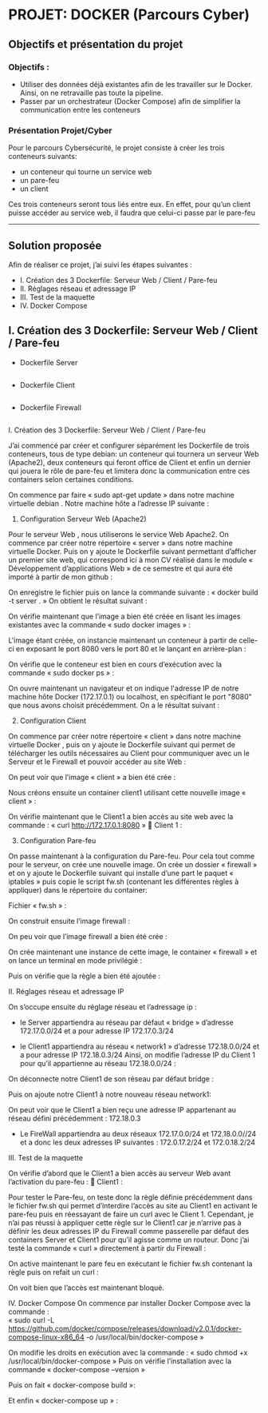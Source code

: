 # PROJET: DOCKER (Parcours Cyber)

## Objectifs et présentation du projet 
### Objectifs :
  - Utiliser des données déjà existantes afin de les travailler sur le Docker. Ainsi, on ne retravaille pas toute la pipeline. 
  - Passer par un orchestrateur (Docker Compose) afin de simplifier la communication entre les conteneurs

### Présentation Projet/Cyber
Pour le parcours Cybersécurité, le projet consiste à créer les trois conteneurs suivants:
  - un conteneur qui tourne un service web 
  -	un pare-feu
  -	un client
  
Ces trois conteneurs seront tous liés entre eux. En effet, pour qu’un client puisse accéder au service web, il faudra que celui-ci passe par le pare-feu

-----------------
## Solution proposée

Afin de réaliser ce projet, j’ai suivi les étapes suivantes :
- I.	Création des 3 Dockerfile: Serveur Web / Client / Pare-feu
- II.	Réglages réseau et adressage IP
- III.	Test de la maquette
- IV.	Docker Compose




## I.	Création des 3 Dockerfile: Serveur Web / Client / Pare-feu

- Dockerfile Server
```

```
- Dockerfile Client
```

```

- Dockerfile Firewall

```

```










































I.	Création des 3 Dockerfile: Serveur Web / Client / Pare-feu

J’ai commencé par créer et configurer séparément les Dockerfile de trois conteneurs, tous de type debian: un conteneur qui tournera un serveur Web (Apache2), deux conteneurs qui feront office de Client et enfin un dernier qui jouera le rôle de pare-feu et limitera donc la communication entre ces containers selon certaines conditions. 

On commence par faire « sudo apt-get update » dans notre machine virtuelle debian .
Notre machine hôte a l’adresse IP suivante :
 


1.	Configuration Serveur Web (Apache2)

Pour le serveur Web , nous utiliserons le service Web Apache2. 
On commence par créer notre répertoire « server » dans notre machine virtuelle Docker. Puis on y ajoute le Dockerfile suivant permettant d’afficher un premier site web, qui correspond ici à mon CV réalisé dans le module « Développement d’applications Web » de ce semestre et qui aura été importé à partir de mon github :
  
 
 
 

On enregistre le fichier puis on lance la commande suivante : « docker build -t server . »
On obtient le résultat suivant :
 
 

On vérifie maintenant que l’image a bien été créée en lisant les images existantes avec la commande « sudo docker images » :
 
L'image étant créée, on instancie maintenant un conteneur à partir de celle-ci en exposant le port 8080 vers le port 80 et le lançant en arrière-plan :
 
On vérifie que le conteneur est bien en cours d’exécution avec la commande « sudo docker ps » :
 

On ouvre maintenant un navigateur et on indique l'adresse IP de notre machine hôte Docker (172.17.0.1) ou localhost, en spécifiant le port "8080" que nous avons choisit précédemment. On a le résultat suivant :

 

2.	Configuration Client

On commence par créer notre répertoire « client » dans notre machine virtuelle Docker , puis on y ajoute le Dockerfile suivant qui permet de télécharger les outils nécessaires au Client pour communiquer avec un le Serveur et le Firewall et pouvoir  accéder au site Web :
 
On peut voir que l’image « client » a bien été crée :
  
 
 




Nous créons ensuite un container client1 utilisant cette nouvelle image « client » : 
 

On vérifie maintenant que le Client1 a bien accès au site web avec la commande : « curl http://172.17.0.1:8080 »
	Client 1 :
 
3.	Configuration Pare-feu

On passe maintenant à la configuration du Pare-feu. Pour cela tout comme pour le serveur, on crée une nouvelle image. On crée un dossier « firewall » et on y ajoute le Dockerfile suivant qui installe d’une part le paquet « iptables » puis copie le script fw.sh (contenant les différentes règles à appliquer) dans le répertoire du container:
 
 
 
Fichier « fw.sh » :
 

On construit ensuite l’image firewall :
 
 
On peu voir que l’image firewall a bien été crée :
 
On crée maintenant une instance de cette image, le container « firewall » et on lance un terminal en mode privilégié :
 
 
Puis on vérifie que la règle a bien été ajoutée :
 


II. Réglages réseau et adressage IP

On s’occupe ensuite du réglage réseau et l’adressage ip :
-	le Server appartiendra au réseau par défaut « bridge » d’adresse 172.17.0.0/24 et a pour adresse IP 172.17.0.3/24
 
-	le Client1 appartiendra au réseau « network1 »  d’adresse 172.18.0.0/24 et a pour adresse IP 172.18.0.3/24
Ainsi, on modifie l’adresse IP du Client 1 pour qu’il appartienne au réseau 172.18.0.0/24 :
 
On déconnecte notre Client1 de son réseau par défaut bridge :
 
Puis on ajoute notre Client1 à notre nouveau réseau network1:
 
On peut voir que le Client1 a bien reçu une adresse IP appartenant au réseau défini précédemment : 172.18.0.3
 
-	Le FireWall appartiendra au deux réseaux 172.17.0.0/24 et 172.18.0.0//24 et a donc les deux adresses IP suivantes : 172.0.17.2/24 et 172.0.18.2/24


III.	Test de la maquette

On vérifie d’abord que le Client1 a bien accès au serveur Web avant l’activation du pare-feu :
	Client1 :
 
Pour tester le Pare-feu, on teste donc la règle définie précédemment dans le fichier fw.sh qui permet d’interdire l’accès au site au Client1 en activant le pare-feu puis en réessayant de faire un curl avec le Client 1. 
Cependant, je n’ai pas réussi à appliquer cette règle sur le Client1 car je n’arrive pas à définir les deux  adresses IP du Firewall comme passerelle par défaut des containers Server et Client1 pour qu’il agisse comme un routeur. Donc j’ai testé la commande « curl » directement à partir du Firewall :
 
On active maintenant le pare feu en exécutant le fichier fw.sh contenant la règle puis on refait un curl :
 
On voit bien que l’accès est maintenant bloqué.









IV.	Docker Compose
On commence par installer Docker Compose avec la commande :  
« sudo curl -L https://github.com/docker/compose/releases/download/v2.0.1/docker-compose-linux-x86_64 -o /usr/local/bin/docker-compose »
 
On modifie les droits en exécution avec la commande :  « sudo chmod +x /usr/local/bin/docker-compose »
 Puis on vérifie l’installation avec la commande « docker-compose –version »
 
Puis on fait « docker-compose build »:
 
Et enfin « docker-compose up » :
 

